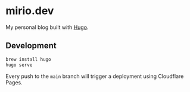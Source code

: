 # mirio.dev

My personal blog built with [Hugo](https://gohugo.io/).

## Development

```bash
brew install hugo
hugo serve
```

Every push to the `main` branch will trigger a deployment using Cloudflare Pages.
